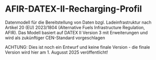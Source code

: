 # AFIR-DATEX-II-Recharging-Profil
Datenmodell für die Bereitstellung von Daten bzgl. Ladeinfrastruktur nach Artikel 20 (EU) 2023/1804 (Alternative Fuels Infrastructure Regulation, AFIR). Das Modell basiert auf DATEX II Version 3 mit Erweiterungen und wird als zukünftiger CEN-Standard vorgeschlagen 

ACHTUNG: Dies ist noch ein Entwurf und keine finale Version - die finale Version wird hier am 1. Augusst 2025 veröffentlicht!
